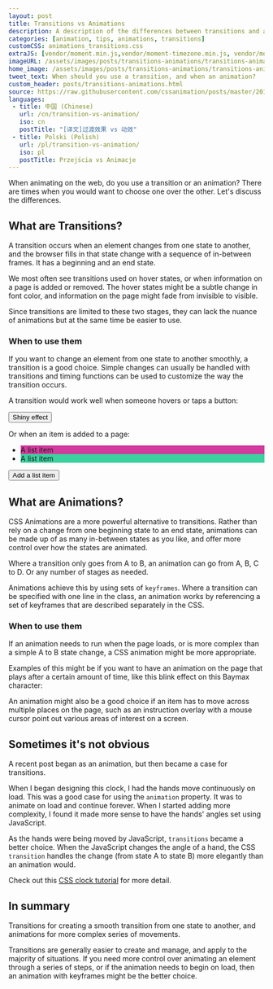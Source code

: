 ```yaml
---
layout: post
title: Transitions vs Animations
description: A description of the differences between transitions and animations in web animation.
categories: [animation, tips, animations, transitions]
customCSS: animations_transitions.css
extraJS: [vendor/moment.min.js,vendor/moment-timezone.min.js, vendor/moment-timezone-with-data-2010-2020.min.js, custom/list_items.js, custom/clocks.js]
imageURL: /assets/images/posts/transitions-animations/transitions-animations.gif
home_image: /assets/images/posts/transitions-animations/transitions-animations.png
tweet_text: When should you use a transition, and when an animation?
custom_header: posts/transitions-animations.html
source: https://raw.githubusercontent.com/cssanimation/posts/master/2015-03-04-transition-vs-animation.md
languages:
 - title: 中国 (Chinese)
   url: /cn/transition-vs-animation/
   iso: cn
   postTitle: "[译文]过渡效果 vs 动效"
 - title: Polski (Polish)
   url: /pl/transition-vs-animation/
   iso: pl
   postTitle: Przejścia vs Animacje
---
```


When animating on the web, do you use a transition or an animation? There are times when you would want to choose one over the other. Let's discuss the differences.

<!--more-->

## What are Transitions?

A transition occurs when an element changes from one state to another, and the browser fills in that state change with a sequence of in-between frames. It has a beginning and an end state.

We most often see transitions used on hover states, or when information on a page is added or removed. The hover states might be a subtle change in font color, and information on the page might fade from invisible to visible.

Since transitions are limited to these two stages, they can lack the nuance of animations but at the same time be easier to use.

### When to use them

If you want to change an element from one state to another smoothly, a transition is a good choice. Simple changes can usually be handled with transitions and timing functions can be used to customize the way the transition occurs.

A transition would work well when someone hovers or taps a button:

<section class="shiny demo-container tap-to-activate">
  <button>Shiny effect</button>
</section>

Or when an item is added to a page:

<section class="add-to-list swing demo-container">
  <ul>
    <li class="show" style="background-color: #d13c9e;">A list item</li>
    <li class="show" style="background-color: #3cd19e;">A list item</li>
  </ul>
  <button>Add a list item</button>
</section>

## What are Animations?

CSS Animations are a more powerful alternative to transitions. Rather than rely on a change from one beginning state to an end state, animations can be made up of as many in-between states as you like, and offer more control over how the states are animated.

Where a transition only goes from A to B, an animation can go from A, B, C to D. Or any number of stages as needed.

Animations achieve this by using sets of `keyframes`. Where a transition can be specified with one line in the class, an animation works by referencing a set of keyframes that are described separately in the CSS.

### When to use them

If an animation needs to run when the page loads, or is more complex than a simple A to B state change, a CSS animation might be more appropriate.

Examples of this might be if you want to have an animation on the page that plays after a certain amount of time, like this blink effect on this Baymax character:

<section class="demo-container baymax-container">
  <a href="http://codepen.io/donovanh/full/ZYaMjw/" class="baymax"></a>
</section>

An animation might also be a good choice if an item has to move across multiple places on the page, such as an instruction overlay with a mouse cursor point out various areas of interest on a screen.

## Sometimes it's not obvious

A recent post began as an animation, but then became a case for transitions.

<div class="demo-container clocks single local bounce">
  <article class="clock station">
    <div class="hours-container">
      <div class="hours angled"></div>
    </div>
    <div class="minutes-container">
      <div class="minutes angled"></div>
    </div>
    <div class="seconds-container">
      <div class="seconds"></div>
    </div>
  </article>
</div>

When I began designing this clock, I had the hands move continuously on load. This was a good case for using the `animation` property. It was to animate on load and continue forever. When I started adding more complexity, I found it made more sense to have the hands' angles set using JavaScript.

As the hands were being moved by JavaScript, `transitions` became a better choice. When the JavaScript changes the angle of a hand, the CSS `transition` handles the change (from state A to state B) more elegantly than an animation would.

Check out this [CSS clock tutorial](/clocks/) for more detail.

## In summary

Transitions for creating a smooth transition from one state to another, and animations for more complex series of movements.

Transitions are generally easier to create and manage, and apply to the majority of situations. If you need more control over animating an element through a series of steps, or if the animation needs to begin on load, then an animation with keyframes might be the better choice.



